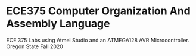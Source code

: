 # ECE375 Computer Organization And Assembly Language
ECE 375 Labs using Atmel Studio and an ATMEGA128 AVR Microcontroller.
Oregon State Fall 2020
